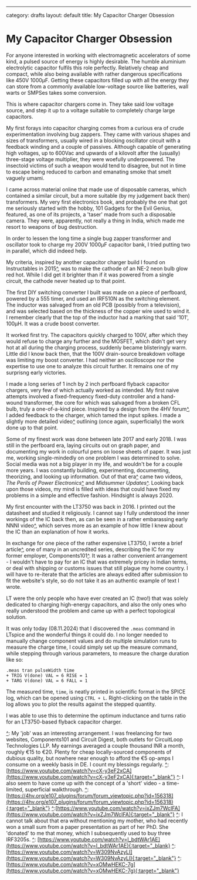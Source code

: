 ---
category: drafts
layout: default
title: My Capacitor Charger Obsession

# My Capacitor Charger Obsession

For anyone interested in working with electromagnetic accelerators of some kind, a pulsed source of energy is highly desirable. The humble aluminium electrolytic capacitor fulfils this role perfectly. Relatively cheap and compact, while also being available with rather dangerous specifications like 450V 1000μF. Getting these capacitors filled up with all the energy they can store from a commonly available low-voltage source like batteries, wall warts or SMPSes takes some conversion.

This is where capacitor chargers come in. They take said low voltage source, and step it up to a voltage suitable to completely charge large capacitors.

My first forays into capacitor charging comes from a curious era of crude experimentation involving bug zappers. They came with various shapes and sizes of transformers, usually wired in a blocking oscillator circuit with a feedback winding and a couple of passives. Although capable of generating high voltages, up to 600Vac and upwards of a kilovolt after the (usually) three-stage voltage multiplier, they were woefully underpowered. The insectoid victims of such a weapon would tend to disagree, but not in time to escape being reduced to carbon and emanating smoke that smelt vaguely umami.

I came across material online that made use of disposable cameras, which contained a similar circuit, but a more suitable (by my judgement back then) transformers. My very first electronics book, and probably the one that got me seriously started with the hobby, 101 Gadgets for the Evil Genius, featured, as one of its projects, a 'taser' made from such a disposable camera. They were, apparently, not really a thing in India, which made me resort to weapons of bug destruction.

In order to lessen the long time a single bug zapper transformer and oscillator took to charge my 200V 1000μF capacitor bank, I tried putting two in parallel, which did indeed help.

My criteria, inspired by another capacitor charger build I found on Instructables in 2015[^], was to make the cathode of an NE-2 neon bulb glow red hot. While I did get it brighter than if it was powered from a single circuit, the cathode never heated up to that point.

The first DIY switching converter I built was made on a piece of perfboard, powered by a 555 timer, and used an IRF510N as the switching element. The inductor was salvaged from an old PCB (possibly from a television), and was selected based on the thickness of the copper wire used to wind it. I remember clearly that the top of the inductor had a marking that said '101', 100μH. It was a crude boost converter.

It worked first try. The capacitors quickly charged to 100V, after which they would refuse to charge any further and the MOSFET, which didn't get very hot at all during the charging process, suddenly became blisteringly warm. Little did I know back then, that the 100V drain-source breakdown voltage was limiting my boost converter. I had neither an oscilloscope nor the expertise to use one to analyze this circuit further. It remains one of my surprisng early victories.

I made a long series of 1 inch by 2 inch perfboard flyback capacitor chargers, very few of which actually worked as intended. My first naive attempts involved a fixed-frequency fixed-duty controller and a hand-wound transformer, the core for which was salvaged from a broken CFL bulb, truly a one-of-a-kind piece. Inspired by a design from the 4HV forum[^], I added feedback to the charger, which tamed the input spikes. I made a slightly more detailed video[^] outlining (once again, superficially) the work done up to that point.

Some of my finest work was done between late 2017 and early 2018. I was still in the perfboard era, laying circuits out on graph paper, and documenting my work in colourful pens on loose sheets of paper. It was just me, working single-mindedly on one problem I was determined to solve. Social media was not a big player in my life, and wouldn't be for a couple more years. I was constantly building, experimenting, documenting, theorizing, and looking up information. Out of that era[^] came two videos, *The Perils of Power Electronics*[^] and *Midsummer Updates*[^]. Looking back upon those videos, my mind is filled with ideas that could have fixed my problems in a simple and effective fashion. Hindsight is always 2020.

My first encounter with the LT3750 was back in 2016. I printed out the datasheet and studied it religiously. I cannot say I fully understood the inner workings of the IC back then, as can be seen in a rather embarassing early NNNI video[^][^], which serves more as an example of how little I knew about the IC than an explanation of how it works.

In exchange for one piece of the rather expensive LT3750, I wrote a brief article[^], one of many in an uncredited series, describing the IC for my former employer, Components101[^]. It was a rather convenient arrangement - I wouldn't have to pay for an IC that was extremely pricey in Indian terms, or deal with shipping or customs issues that still plague my home country. I will have to re-iterate that the articles are always edited after submission to fit the website's style, so do not take it as an authentic example of text I wrote.

LT were the only people who have ever created an IC (two!) that was solely dedicated to charging high-energy capacitors, and also the only ones who really understood the problem and came up with a perfect topological solution.

It was only today (08.11.2024) that I discovered the `.meas` command in LTspice and the wonderful things it could do. I no longer needed to manually change component values and do multiple simulation runs to measure the charge time, I could simply set up the measure command, while stepping through various parameters, to measure the charge duration like so:

```
.meas tran pulseWidth time
+ TRIG V(done) VAL = 6 RISE = 1
+ TARG V(done) VAL = 6 FALL = 1
```

The measured time, `time`, is neatly printed in scientific format in the SPICE log, which can be opened using `CTRL + L`. Right-clicking on the table in the log allows you to plot the results against the stepped quantity.

I was able to use this to determine the optimum inductance and turns ratio for an LT3750-based flyback capacitor charger.

[^]: [https://components101.com/ics/lt3750-current-mode-flyback-converter-ic](https://components101.com/ics/lt3750-current-mode-flyback-converter-ic){:target="_blank"}
[^]: My 'job' was an interesting arrangement. I was freelancing for two websites, Components101 and Circuit Digest, both outlets for CircuitLoop Technologies LLP. My earnings averaged a couple thousand INR a month, roughly €15 to €20. Plenty for cheap locally-sourced components of dubious quality, but nowhere near enough to afford the €5 op-amps I consume on a weekly basis in DE. I count my blessings regularly.
[^]:[https://www.youtube.com/watch?v=cX-y3eF2xCA](https://www.youtube.com/watch?v=cX-y3eF2xCA)(:target="_blank"}
[^]: I also seem to have come up with the concept of a 'short' video - a time-limited, superficial walkthrough.
[^]:[https://4hv.org/e107_plugins/forum/forum_viewtopic.php?id=156318](https://4hv.org/e107_plugins/forum/forum_viewtopic.php?id=156318){:target="_blank"}
[^]:[https://www.youtube.com/watch?v=ixZJm7WcIFA](https://www.youtube.com/watch?v=ixZJm7WcIFA){:target="_blank"}
[^]: I cannot talk about that era without mentioning my mother, who had recently won a small sum from a paper presentation as part of her PhD. She 'donated' to me that money, which I subsequently used to buy three IRF3205s.
[^]: [https://www.youtube.com/watch?v=I_bdtWAr1AE](https://www.youtube.com/watch?v=I_bdtWAr1AE){:target="_blank}
[^]: [https://www.youtube.com/watch?v=W309NvAzyLI](https://www.youtube.com/watch?v=W309NvAzyLI){:target="_blank"}
[^]: [https://www.youtube.com/watch?v=xOMwHEKC-7g](https://www.youtube.com/watch?v=xOMwHEKC-7g){:target="_blank"}
